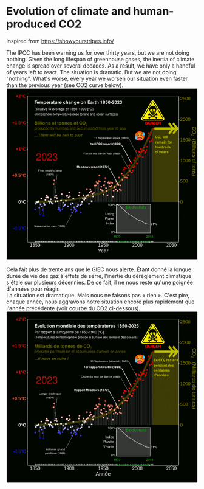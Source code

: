 # Evolution of climate and human-produced CO2

Inspired from https://showyourstripes.info/

The IPCC has been warning us for over thirty years, but we are not doing nothing. Given the long lifespan of greenhouse gases, the inertia of climate change is spread over several decades. As a result, we have only a handful of years left to react.
The situation is dramatic. But we are not doing "nothing".
What's worse, every year we worsen our situation even faster than the previous year (see CO2 curve below).
![](/fig/compressed/Mystripes_Uk.gif) <be>

Cela fait plus de trente ans que le GIEC nous alerte. Étant donné la longue durée de vie des gaz à effets de serre, l'inertie du dérèglement climatique s'étale sur plusieurs décennies. De ce fait, il ne nous reste qu'une poignée d'années pour réagir.  
La situation est dramatique. Mais nous ne faisons pas « rien ».
C'est pire, chaque année, nous aggravons notre situation encore plus rapidement que l'année précédente (voir courbe du CO2 ci-dessous).
![](/fig/compressed/Mystripes_Fr.gif) <br>

 
